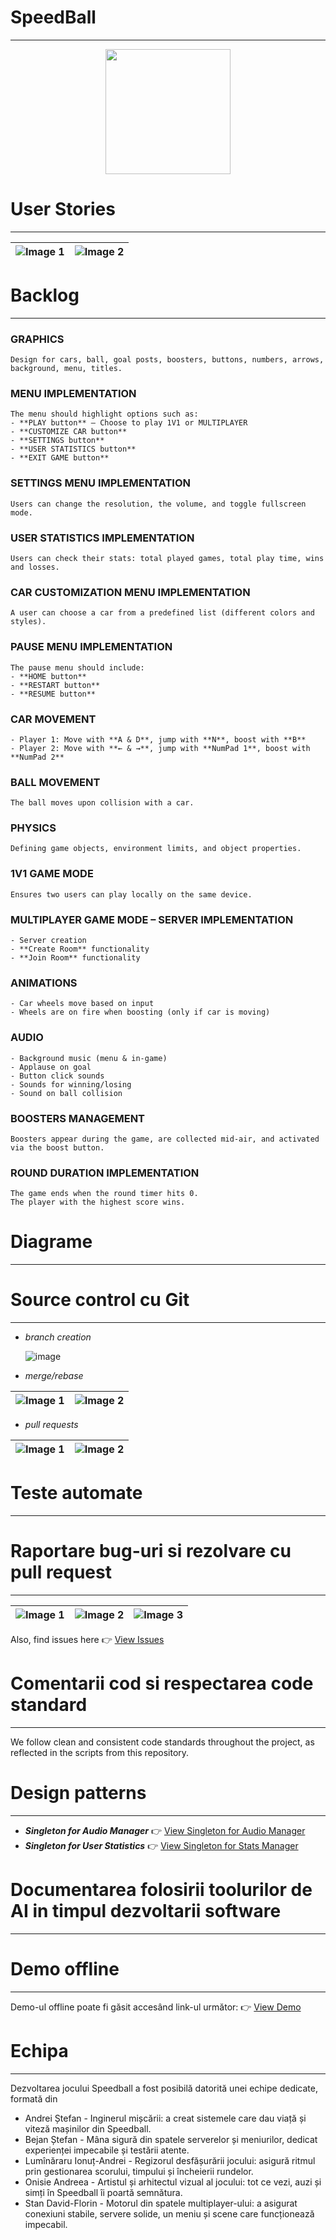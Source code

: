 # SpeedBall 
---
<p align="center">
  <img src="https://github.com/user-attachments/assets/42ad9bca-5b37-44b5-8c3d-0e3f613430bf" width="200" />
</p>

# User Stories
---

| ![Image 1](https://github.com/user-attachments/assets/1948d527-da9a-491b-bd07-61564753a7d2) | ![Image 2](https://github.com/user-attachments/assets/fc52fb3d-5493-43b6-9c16-f82fbc710f96) |
|---|---|

# Backlog
---

### GRAPHICS  
    Design for cars, ball, goal posts, boosters, buttons, numbers, arrows, background, menu, titles.

### MENU IMPLEMENTATION  
    The menu should highlight options such as:
    - **PLAY button** – Choose to play 1V1 or MULTIPLAYER  
    - **CUSTOMIZE CAR button**  
    - **SETTINGS button**  
    - **USER STATISTICS button**  
    - **EXIT GAME button**

### SETTINGS MENU IMPLEMENTATION  
    Users can change the resolution, the volume, and toggle fullscreen mode.

### USER STATISTICS IMPLEMENTATION  
    Users can check their stats: total played games, total play time, wins and losses.

### CAR CUSTOMIZATION MENU IMPLEMENTATION  
    A user can choose a car from a predefined list (different colors and styles).

### PAUSE MENU IMPLEMENTATION  
    The pause menu should include:
    - **HOME button**  
    - **RESTART button**  
    - **RESUME button**

### CAR MOVEMENT  
    - Player 1: Move with **A & D**, jump with **N**, boost with **B**  
    - Player 2: Move with **← & →**, jump with **NumPad 1**, boost with **NumPad 2**

### BALL MOVEMENT  
    The ball moves upon collision with a car.

### PHYSICS  
    Defining game objects, environment limits, and object properties.

### 1V1 GAME MODE  
    Ensures two users can play locally on the same device.

### MULTIPLAYER GAME MODE – SERVER IMPLEMENTATION  
    - Server creation  
    - **Create Room** functionality  
    - **Join Room** functionality

### ANIMATIONS  
    - Car wheels move based on input  
    - Wheels are on fire when boosting (only if car is moving)
    
### AUDIO  
    - Background music (menu & in-game)  
    - Applause on goal  
    - Button click sounds  
    - Sounds for winning/losing  
    - Sound on ball collision

### BOOSTERS MANAGEMENT  
    Boosters appear during the game, are collected mid-air, and activated via the boost button.
    
### ROUND DURATION IMPLEMENTATION  
    The game ends when the round timer hits 0.  
    The player with the highest score wins.

 
# Diagrame
---

# Source control cu Git
---
- *branch creation*
  
  ![image](https://github.com/user-attachments/assets/ecd102c9-b20c-4a31-9f34-043b517ab4d2)

- *merge/rebase*

| ![Image 1](https://github.com/user-attachments/assets/9660ac2c-8f39-4bdb-8e68-d2f1c7dddb7a) | ![Image 2](https://github.com/user-attachments/assets/f11d3134-c678-45e8-acec-8a74e87667fd) |
|:--:|:--:|

- *pull requests*
  
| ![Image 1](https://github.com/user-attachments/assets/8ef39cd9-e5c1-4dc6-9fb0-23d096244507) | ![Image 2](https://github.com/user-attachments/assets/fe0f2b50-292b-402b-974b-8710f72b598b) |
|:--:|:--:|

# Teste automate
---

# Raportare bug-uri si rezolvare cu pull request
---

| ![Image 1](https://github.com/user-attachments/assets/a98c21b2-d463-4883-b3d5-285c37830e68) | ![Image 2](https://github.com/user-attachments/assets/86912f38-efa3-4274-a48c-9ac11216b8a6) | ![Image 3](https://github.com/user-attachments/assets/ce0b9991-dc33-4bff-b088-04b3aa5dd141) |
|:--:|:--:|:--:|

  Also, find issues here 👉 [View Issues](https://github.com/Stefan-101/SpeedBall/issues)

# Comentarii cod si respectarea code standard
---
  We follow clean and consistent code standards throughout the project, as reflected in the scripts from this repository.

# Design patterns
---
- ***Singleton for Audio Manager*** 👉 [View Singleton for Audio Manager](https://github.com/Stefan-101/SpeedBall/blob/dev_Andreea/Assets/AudioManagerScript.cs)
- ***Singleton for User Statistics*** 👉 [View Singleton for Stats Manager](https://github.com/Stefan-101/SpeedBall/blob/Ionut_Andrei/Assets/StatsManager.cs)
  
# Documentarea folosirii toolurilor de AI in timpul dezvoltarii software
---

# Demo offline 
---
Demo-ul offline poate fi găsit accesând link-ul următor: 👉 [View Demo]()

# Echipa
---
Dezvoltarea jocului Speedball a fost posibilă datorită unei echipe dedicate, formată din
- Andrei Ștefan - Inginerul mișcării: a creat sistemele care dau viață și viteză mașinilor din Speedball.
- Bejan Ștefan - Mâna sigură din spatele serverelor și meniurilor, dedicat experienței impecabile și testării atente.
- Lumînăraru Ionuț-Andrei - Regizorul desfășurării jocului: asigură ritmul prin gestionarea scorului, timpului și încheierii rundelor.
- Onisie Andreea - Artistul și arhitectul vizual al jocului: tot ce vezi, auzi și simți în Speedball îi poartă semnătura.
- Stan David-Florin - Motorul din spatele multiplayer-ului: a asigurat conexiuni stabile, servere solide, un meniu și scene care funcționează impecabil.
